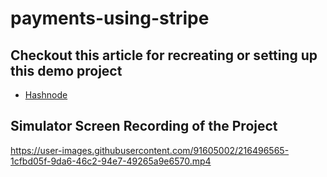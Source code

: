 # payments-using-stripe

## Checkout this article for recreating or setting up this demo project
- [Hashnode](https://shivammaggu.hashnode.dev/processing-payments-using-stripe-sdk-ios)

## Simulator Screen Recording of the Project

https://user-images.githubusercontent.com/91605002/216496565-1cfbd05f-9da6-46c2-94e7-49265a9e6570.mp4
